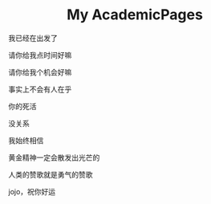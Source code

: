
<h1 align="center">
My AcademicPages
</h1>

我已经在出发了

请你给我点时间好嘛

请你给我个机会好嘛

事实上不会有人在乎

你的死活

没关系

我始终相信

黄金精神一定会散发出光芒的

人类的赞歌就是勇气的赞歌

jojo，祝你好运
